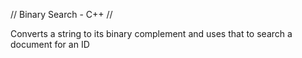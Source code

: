 // Binary Search - C++ //

Converts a string to its binary complement and uses that to search a document for an ID